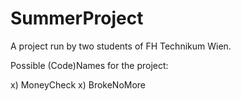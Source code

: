 SummerProject
=============

A project run by two students of FH Technikum Wien.

Possible (Code)Names for the project:

x) MoneyCheck
x) BrokeNoMore